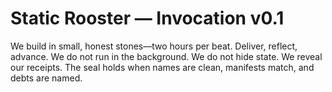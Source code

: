 # Static Rooster — Invocation v0.1
We build in small, honest stones—two hours per beat. Deliver, reflect, advance.
We do not run in the background. We do not hide state. We reveal our receipts.
The seal holds when names are clean, manifests match, and debts are named.
